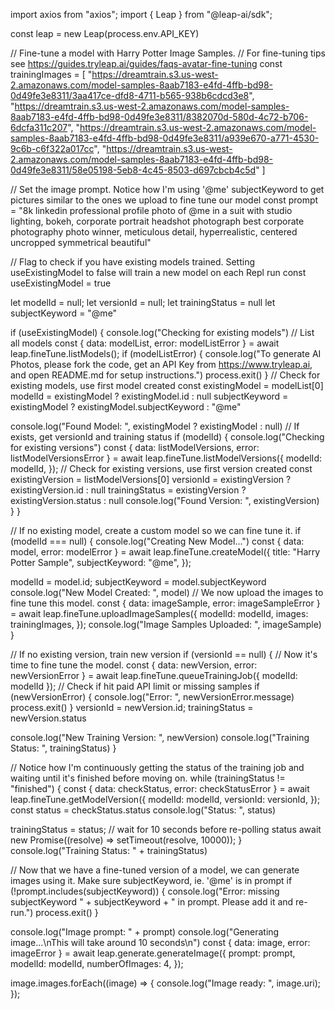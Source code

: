 import axios from "axios";
import { Leap } from "@leap-ai/sdk";

const leap = new Leap(process.env.API_KEY)

// Fine-tune a model with Harry Potter Image Samples. 
// For fine-tuning tips see https://guides.tryleap.ai/guides/faqs-avatar-fine-tuning 
const trainingImages = [
  "https://dreamtrain.s3.us-west-2.amazonaws.com/model-samples-8aab7183-e4fd-4ffb-bd98-0d49fe3e8311/3aa417ce-dfd8-4711-b565-938b6cdcd3e8",
  "https://dreamtrain.s3.us-west-2.amazonaws.com/model-samples-8aab7183-e4fd-4ffb-bd98-0d49fe3e8311/8382070d-580d-4c72-b706-6dcfa311c207",
  "https://dreamtrain.s3.us-west-2.amazonaws.com/model-samples-8aab7183-e4fd-4ffb-bd98-0d49fe3e8311/a939e670-a771-4530-9c6b-c6f322a017cc",
  "https://dreamtrain.s3.us-west-2.amazonaws.com/model-samples-8aab7183-e4fd-4ffb-bd98-0d49fe3e8311/58e05198-5eb8-4c45-8503-d697cbcb4c5d"
]

// Set the image prompt. Notice how I'm using '@me' subjectKeyword to get pictures similar to the ones we upload to fine tune our model
const prompt = "8k linkedin professional profile photo of @me in a suit with studio lighting, bokeh, corporate portrait headshot photograph best corporate photography photo winner, meticulous detail, hyperrealistic, centered uncropped symmetrical beautiful"

// Flag to check if you have existing models trained. Setting useExistingModel to false will train a new model on each Repl run
const useExistingModel = true

let modelId = null;
let versionId = null;
let trainingStatus = null
let subjectKeyword = "@me"

if (useExistingModel) {
  console.log("Checking for existing models")
  // List all models
  const { data: modelList, error: modelListError } = await leap.fineTune.listModels();
  if (modelListError) {
    console.log("To generate AI Photos, please fork the code, get an API Key from https://www.tryleap.ai, and open README.md for setup instructions.")
    process.exit()
  }
  // Check for existing models, use first model created
  const existingModel = modelList[0]
  modelId = existingModel ? existingModel.id : null
  subjectKeyword = existingModel ? existingModel.subjectKeyword : "@me"

  console.log("Found Model: ", existingModel ? existingModel : null)
  // If exists, get versionId and training status
  if (modelId) {
    console.log("Checking for existing versions")
    const { data: listModelVersions, error: listModelVersionsError } = await leap.fineTune.listModelVersions({
      modelId: modelId,
    });
    // Check for existing versions, use first version created
    const existingVersion = listModelVersions[0]
    versionId = existingVersion ? existingVersion.id : null
    trainingStatus = existingVersion ? existingVersion.status : null
    console.log("Found Version: ", existingVersion)
  }
}

// If no existing model, create a custom model so we can fine tune it.
if (modelId === null) {
  console.log("Creating New Model...")
  const { data: model, error: modelError } = await leap.fineTune.createModel({
    title: "Harry Potter Sample",
    subjectKeyword: "@me",
  });

  modelId = model.id;
  subjectKeyword = model.subjectKeyword
  console.log("New Model Created: ", model)
  // We now upload the images to fine tune this model.
  const { data: imageSample, error: imageSampleError } = await leap.fineTune.uploadImageSamples({
    modelId: modelId,
    images: trainingImages,
  });
  console.log("Image Samples Uploaded: ", imageSample)
}

// If no existing version, train new version
if (versionId == null) {
  // Now it's time to fine tune the model. 
  const { data: newVersion, error: newVersionError } = await leap.fineTune.queueTrainingJob({
    modelId: modelId
  });
  // Check if hit paid API limit or missing samples
  if (newVersionError) {
    console.log("Error: ", newVersionError.message)
    process.exit()
  }
  versionId = newVersion.id;
  trainingStatus = newVersion.status

  console.log("New Training Version: ", newVersion)
  console.log("Training Status: ", trainingStatus)
}

// Notice how I'm continuously getting the status of the training job and waiting until it's finished before moving on.
while (trainingStatus != "finished") {
  const { data: checkStatus, error: checkStatusError } = await leap.fineTune.getModelVersion({
    modelId: modelId,
    versionId: versionId,
  });
  const status = checkStatus.status
  console.log("Status: ", status)

  trainingStatus = status;
  // wait for 10 seconds before re-polling status
  await new Promise((resolve) => setTimeout(resolve, 10000));
}
console.log("Training Status: " + trainingStatus)

// Now that we have a fine-tuned version of a model, we can generate images using it. Make sure subjectKeyword, ie. '@me' is in prompt
if (!prompt.includes(subjectKeyword)) {
  console.log("Error: missing subjectKeyword " + subjectKeyword + " in prompt. Please add it and re-run.")
  process.exit()
}

console.log("Image prompt: " + prompt)
console.log("Generating image...\nThis will take around 10 seconds\n")
const { data: image, error: imageError } = await leap.generate.generateImage({
  prompt: prompt,
  modelId: modelId,
  numberOfImages: 4,
});

image.images.forEach((image) => {
  console.log("Image ready: ", image.uri);
});
